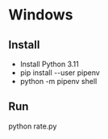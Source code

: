 # Windows

## Install

- Install Python 3.11
- pip install --user pipenv
- python -m pipenv shell


## Run
python rate.py

